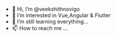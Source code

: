 - 👋 Hi, I’m @veekshithnovigo
- 👀 I’m interested in Vue,Angular & Flutter 
- 🌱 I’m still learning everything...
- 📫 How to reach me ...

<!---
veekshithnovigo/veekshithnovigo is a ✨ special ✨ repository because its `README.md` (this file) appears on your GitHub profile.
You can click the Preview link to take a look at your changes.
--->
